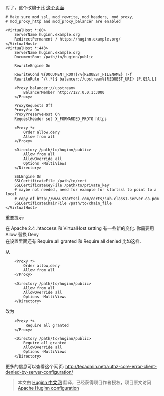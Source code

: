 对了，这个改编于此 [这个页面](https://gist.github.com/MrZYX/719014). 

```
# Make sure mod_ssl, mod_rewrite, mod_headers, mod_proxy,
# mod_proxy_http and mod_proxy_balancer are enabled
 
<VirtualHost *:80>
    ServerName huginn.example.org
    RedirectPermanent / https://huginn.example.org/
</VirtualHost>
<VirtualHost *:443>
    ServerName huginn.example.org
    DocumentRoot /path/to/huginn/public
 
    RewriteEngine On
 
    RewriteCond %{DOCUMENT_ROOT}/%{REQUEST_FILENAME} !-f
    RewriteRule ^/(.*)$ balancer://upstream%{REQUEST_URI} [P,QSA,L]
 
    <Proxy balancer://upstream>
        BalancerMember http://127.0.0.1:3000
    </Proxy>
 
    ProxyRequests Off
    ProxyVia On
    ProxyPreserveHost On
    RequestHeader set X_FORWARDED_PROTO https
 
    <Proxy *>
        Order allow,deny
        Allow from all
    </Proxy>
 
    <Directory /path/to/huginn/public>
        Allow from all
        AllowOverride all
        Options -MultiViews
    </Directory>
 
    SSLEngine On
    SSLCertificateFile /path/to/cert
    SSLCertificateKeyFile /path/to/private_key
    # maybe not needed, need for example for startssl to point to a local
    # copy of http://www.startssl.com/certs/sub.class1.server.ca.pem
    SSLCertificateChainFile /path/to/chain_file
</VirtualHost>
```

重要提示:

在 Apache 2.4 .htaccess 和 VirtualHost setting 有一些新的变化.
你需要用 Allow 替换 Deny  
在设置里面还有 Require all granted 和 Require all denied 比如这样.

从

```
    <Proxy *>
        Order allow,deny
        Allow from all
    </Proxy>

    <Directory /path/to/huginn/public>
        Allow from all
        AllowOverride all
        Options -MultiViews
    </Directory>
```

改为

```
    <Proxy *>
         Require all granted
    </Proxy>

    <Directory /path/to/huginn/public>
        Require all granted
        AllowOverride all
        Options -MultiViews
    </Directory>
```

更多的信息可以查看这个网页: http://tecadmin.net/authz-core-error-client-denied-by-server-configuration/

> 本文由 [Huginn 中文网](http://huginn.cn) 翻译，已经获得项目作者授权，项目原文访问 [Apache Huginn configuration](https://github.com/cantino/huginn/wiki/Apache-Huginn-configuration)


